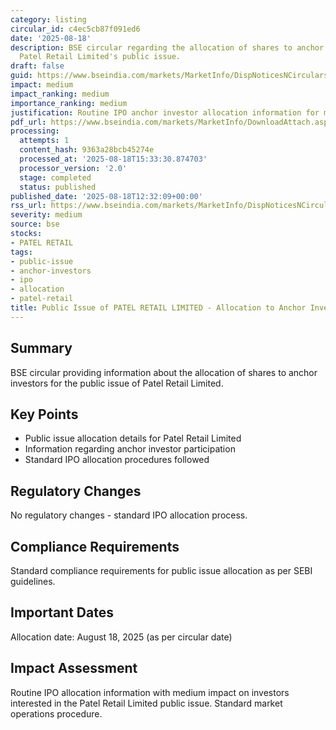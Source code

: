 ```yaml
---
category: listing
circular_id: c4ec5cb87f091ed6
date: '2025-08-18'
description: BSE circular regarding the allocation of shares to anchor investors for
  Patel Retail Limited's public issue.
draft: false
guid: https://www.bseindia.com/markets/MarketInfo/DispNoticesNCirculars.aspx?Noticeid={DB027AA4-B8A9-4638-AF99-FF2918161B1C}&noticeno=20250818-29&dt=08/18/2025&icount=29&totcount=56&flag=0
impact: medium
impact_ranking: medium
importance_ranking: medium
justification: Routine IPO anchor investor allocation information for market participants
pdf_url: https://www.bseindia.com/markets/MarketInfo/DownloadAttach.aspx?id=20250818-29&attachedId=3f6905d9-e859-41b7-97cb-03c5c519fa3d
processing:
  attempts: 1
  content_hash: 9363a28bcb45274e
  processed_at: '2025-08-18T15:33:30.874703'
  processor_version: '2.0'
  stage: completed
  status: published
published_date: '2025-08-18T12:32:09+00:00'
rss_url: https://www.bseindia.com/markets/MarketInfo/DispNoticesNCirculars.aspx?Noticeid={DB027AA4-B8A9-4638-AF99-FF2918161B1C}&noticeno=20250818-29&dt=08/18/2025&icount=29&totcount=56&flag=0
severity: medium
source: bse
stocks:
- PATEL RETAIL
tags:
- public-issue
- anchor-investors
- ipo
- allocation
- patel-retail
title: Public Issue of PATEL RETAIL LIMITED - Allocation to Anchor Investors
---
```


## Summary

BSE circular providing information about the allocation of shares to anchor investors for the public issue of Patel Retail Limited.

## Key Points

- Public issue allocation details for Patel Retail Limited
- Information regarding anchor investor participation
- Standard IPO allocation procedures followed

## Regulatory Changes

No regulatory changes - standard IPO allocation process.

## Compliance Requirements

Standard compliance requirements for public issue allocation as per SEBI guidelines.

## Important Dates

Allocation date: August 18, 2025 (as per circular date)

## Impact Assessment

Routine IPO allocation information with medium impact on investors interested in the Patel Retail Limited public issue. Standard market operations procedure.